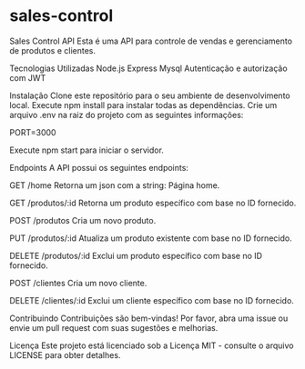 # sales-control
Sales Control API
Esta é uma API para controle de vendas e gerenciamento de produtos e clientes.

Tecnologias Utilizadas
Node.js
Express
Mysql
Autenticação e autorização com JWT

Instalação
Clone este repositório para o seu ambiente de desenvolvimento local.
Execute npm install para instalar todas as dependências.
Crie um arquivo .env na raiz do projeto com as seguintes informações:

PORT=3000

Execute npm start para iniciar o servidor.

Endpoints
A API possui os seguintes endpoints:

GET /home
Retorna um json com a string: Página home.

GET /produtos/:id
Retorna um produto específico com base no ID fornecido.

POST /produtos
Cria um novo produto.

PUT /produtos/:id
Atualiza um produto existente com base no ID fornecido.

DELETE /produtos/:id
Exclui um produto específico com base no ID fornecido.


POST /clientes
Cria um novo cliente.


DELETE /clientes/:id
Exclui um cliente específico com base no ID fornecido.


Contribuindo
Contribuições são bem-vindas! Por favor, abra uma issue ou envie um pull request com suas sugestões e melhorias.

Licença
Este projeto está licenciado sob a Licença MIT - consulte o arquivo LICENSE para obter detalhes.





